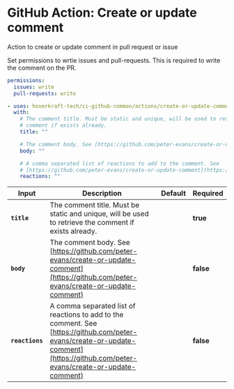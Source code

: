 <!-- start title -->

# GitHub Action: Create or update comment

<!-- end title -->
<!-- start description -->

Action to create or update comment in pull request or issue

<!-- end description -->
<!-- start contents -->
<!-- end contents -->

Set permissions to wrtie issues and pull-requests. This is required to write the comment on the PR.

```yaml
permissions:
  issues: write
  pull-requests: write
```

<!-- start usage -->

```yaml
- uses: hoverkraft-tech/ci-github-common/actions/create-or-update-comment@v0.7.1
  with:
    # The comment title. Must be static and unique, will be used to retrieve the
    # comment if exists already.
    title: ""

    # The comment body. See [https://github.com/peter-evans/create-or-update-comment](https://github.com/peter-evans/create-or-update-comment)
    body: ""

    # A comma separated list of reactions to add to the comment. See
    # [https://github.com/peter-evans/create-or-update-comment](https://github.com/peter-evans/create-or-update-comment)
    reactions: ""
```

<!-- end usage -->
<!-- start inputs -->

| **Input**                  | **Description**                                                                                                                                                                   | **Default** | **Required** |
| -------------------------- | --------------------------------------------------------------------------------------------------------------------------------------------------------------------------------- | ----------- | ------------ |
| **<code>title</code>**     | The comment title. Must be static and unique, will be used to retrieve the comment if exists already.                                                                             |             | **true**     |
| **<code>body</code>**      | The comment body. See [https://github.com/peter-evans/create-or-update-comment](https://github.com/peter-evans/create-or-update-comment)                                          |             | **false**    |
| **<code>reactions</code>** | A comma separated list of reactions to add to the comment. See [https://github.com/peter-evans/create-or-update-comment](https://github.com/peter-evans/create-or-update-comment) |             | **false**    |

<!-- end inputs -->
<!-- start outputs -->
<!-- end outputs -->
<!-- start [.github/ghadocs/examples/] -->
<!-- end [.github/ghadocs/examples/] -->
